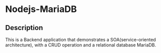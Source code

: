 # Nodejs-MariaDB

## Description
This is a Backend application that demonstrates a SOA(service-oriented architecture), with a CRUD operation and a relational database MariaDB.
